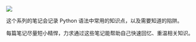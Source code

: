 ![](https://p99.pstatp.com/large/1b870002fead064aff93)

这个系列的笔记会记录 Python 语法中常用的知识点，以及需要知道的陷阱。

每篇笔记尽量短小精悍，力求通过这些笔记能帮助自己快速回忆、重温相关知识。
